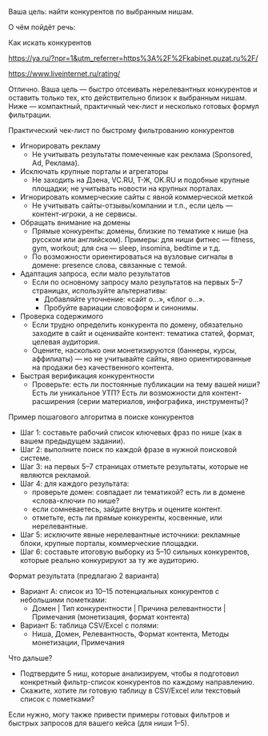 Ваша цель: найти конкурентов по выбранным нишам.



О чём пойдёт речь:

Как искать конкурентов

https://ya.ru/?npr=1&utm_referrer=https%3A%2F%2Fkabinet.puzat.ru%2F/

https://www.liveinternet.ru/rating/


Отлично. Ваша цель — быстро отсеивать нерелевантных конкурентов и оставить только тех, кто действительно близок к выбранным нишам. Ниже — компактный, практичный чек-лист и несколько готовых формул фильтрации.

Практический чек-лист по быстрому фильтрованию конкурентов
- Игнорировать рекламу
  - Не учитывать результаты помеченные как реклама (Sponsored, Ad, Реклама).
- Исключать крупные порталы и агрегаторы
  - Не заходить на Дзена, VC.RU, Т-Ж, OK.RU и подобные крупные площадки; не учитывать новости на крупных порталах.
- Игнорировать коммерческие сайты с явной коммерческой меткой
  - Не учитывать сайты-отзывы/компании и т.п., если цель — контент-игроки, а не сервисы.
- Обращать внимание на домены
  - Прямые конкуренты: домены, близкие по тематике к нише (на русском или английском). Примеры: для ниши фитнес — fitness, gym, workout; для сна — sleep, insomina, bedtime и т.д.
  - По возможности ориентироваться на вузловые сигналы в домене: presence слова, связанные с темой.
- Адаптация запроса, если мало результатов
  - Если по основному запросу мало результатов на первых 5–7 страницах, используйте альтернативы:
    - Добавляйте уточнение: «сайт о…», «блог о…».
    - Пробуйте вариации словоформ и синонимы.
- Проверка содержимого
  - Если трудно определить конкурента по домену, обязательно заходите в сайт и оценивайте контент: тематика статей, формат, целевая аудитория.
  - Оцените, насколько они монетизируются (баннеры, курсы, аффилиаты) — но не учитывайте сайты, явно ориентированные на продажи без качественного контента.
- Быстрая верификация конкурентности
  - Проверьте: есть ли постоянные публикации на тему вашей ниши? Есть ли уникальное УТП? Есть ли возможности для контент-расширения (серии материалов, инфографика, инструменты)?

Пример пошагового алгоритма в поиске конкурентов
- Шаг 1: составьте рабочий список ключевых фраз по нише (как в вашем предыдущем задании).
- Шаг 2: выполните поиск по каждой фразе в нужной поисковой системе.
- Шаг 3: на первых 5–7 страницах отметьте результаты, которые не являются рекламой.
- Шаг 4: для каждого результата:
  - проверьте домен: совпадает ли тематикой? есть ли в домене «слова-ключи» по нише?
  - если сомневаетесь, зайдите внутрь и оцените контент.
  - отметьте, есть ли прямые конкуренты, косвенные, или нерелевантные.
- Шаг 5: исключите явные нерелевантные источники: рекламные блоки, крупные порталы, коммерческие площадки.
- Шаг 6: составьте итоговую выборку из 5–10 сильных конкурентов, которые реально конкурируют за ту же аудиторию.

Формат результата (предлагаю 2 варианта)
- Вариант А: список из 10–15 потенциальных конкурентов с небольшими пометками:
  - Домен | Тип конкурентности | Причина релевантности | Примечания (монетизация, формат контента)
- Вариант Б: таблица CSV/Excel с полями:
  - Ниша, Домен, Релевантность, Формат контента, Методы монетизации, Примечания

Что дальше?
- Подтвердите 5 ниш, которые анализируем, чтобы я подготовил конкретный фильтр-список конкурентов по каждому направлению.
- Скажите, хотите ли готовую таблицу в CSV/Excel или текстовый список с пометками?

Если нужно, могу также привести примеры готовых фильтров и быстрых запросов для вашего кейса (для ниши 1–5).
